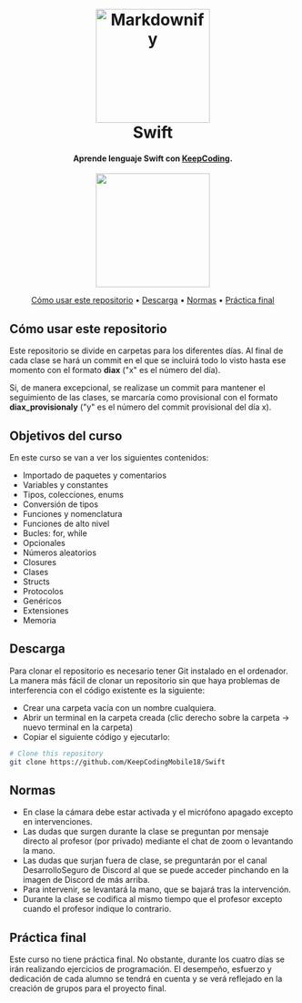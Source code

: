 
<h1 align="center">
  <br>
  <a href="https://github.com/KeepCodingMobile18/Swift"><img src="https://static.wikia.nocookie.net/videogaming/images/f/f7/Super_Dragon_Ball_Heroes_World_Mission_-_Character_Sticker_-_Goku_%28Normal%29_9.png/revision/latest?cb=20190714132023" alt="Markdownify" width="200"></a>
  <br>
  Swift
  <br>
</h1>

<h4 align="center">Aprende lenguaje Swift con <a href="https://keepcoding.io">KeepCoding</a>.</h4>

<p align="center">
  <a href="https://discord.com/channels/1085923071212388382/1258376728091426916"><img src="https://1000logos.net/wp-content/uploads/2021/06/Discord-logo.png" width="200"></a>
</p>

<p align="center">
  <a href="#Cómo usar este repositorio">Cómo usar este repositorio</a> •
  <a href="#Descarga">Descarga</a> •
  <a href="#Normas">Normas</a> •
  <a href="#Práctica final">Práctica final</a>
</p>

<a id="Cómo usar este repositorio"></a>
## Cómo usar este repositorio

Este repositorio se divide en carpetas para los diferentes días. Al final de cada clase se hará un commit en el que se incluirá todo lo visto hasta ese momento con el formato **diax** ("x" es el número del día).

Si, de manera excepcional, se realizase un commit para mantener el seguimiento de las clases, se marcaría como provisional con el formato **diax\_provisionaly** ("y" es el número del commit provisional del día x).

## Objetivos del curso

En este curso se van a ver los siguientes contenidos:

* Importado de paquetes y comentarios
* Variables y constantes
* Tipos, colecciones, enums
* Conversión de tipos
* Funciones y nomenclatura
* Funciones de alto nivel
* Bucles: for, while
* Opcionales
* Números aleatorios
* Closures
* Clases
* Structs
* Protocolos
* Genéricos
* Extensiones
* Memoria


<a id="Descarga"></a>
## Descarga

Para clonar el repositorio es necesario tener Git instalado en el ordenador. La manera más fácil de clonar un repositorio sin que haya problemas de interferencia con el código existente es la siguiente:

* Crear una carpeta vacía con un nombre cualquiera.
* Abrir un terminal en la carpeta creada (clic derecho sobre la carpeta -> nuevo terminal en la carpeta)
* Copiar el siguiente código y ejecutarlo:

```bash
# Clone this repository
git clone https://github.com/KeepCodingMobile18/Swift
```

<a id="Normas"></a>
## Normas

* En clase la cámara debe estar activada y el micrófono apagado excepto en intervenciones.
* Las dudas que surgen durante la clase se preguntan por mensaje directo al profesor (por privado) mediante el chat de zoom o levantando la mano.
* Las dudas que surjan fuera de clase, se preguntarán por el canal DesarrolloSeguro de Discord al que se puede acceder pinchando en la imagen de Discord de más arriba.
* Para intervenir, se levantará la mano, que se bajará tras la intervención.
* Durante la clase se codifica al mismo tiempo que el profesor excepto cuando el profesor indique lo contrario.

<a id="Práctica final"></a>
## Práctica final
Este curso no tiene práctica final. No obstante, durante los cuatro días se irán realizando ejercicios de programación. El desempeño, esfuerzo y dedicación de cada alumno se tendrá en cuenta y se verá reflejado en la creación de grupos para el proyecto final.

